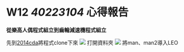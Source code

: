 # W12 _40223104_ 心得報告
**從樂高人偶程式組立到齒輪減速機程式組立**

先到[2014cda](https://github.com/coursemdetw/2014cda)將程式clone下來
![](https://copy.com/UpQ1mVcjNYWjrzDo)
打開資料夾
![](https://copy.com/sMU0Z8alS7QKwEyf)
將man、man2導入LEO


